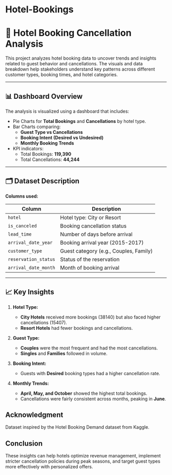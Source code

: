 # Hotel-Bookings
# 🏨 Hotel Booking Cancellation Analysis

This project analyzes hotel booking data to uncover trends and insights related to guest behavior and cancellations. The visuals and data breakdown help stakeholders understand key patterns across different customer types, booking times, and hotel categories.

---

## 📊 Dashboard Overview

The analysis is visualized using a dashboard that includes:

- Pie Charts for **Total Bookings** and **Cancellations** by hotel type.
- Bar Charts comparing:
  - **Guest Type vs Cancellations**
  - **Booking Intent (Desired vs Undesired)**
  - **Monthly Booking Trends**
- KPI indicators:
  - Total Bookings: **119,390**
  - Total Cancellations: **44,244**

---

## 🗂️ Dataset Description

**Columns used:**

| Column              | Description                          |
|---------------------|--------------------------------------|
| `hotel`             | Hotel type: City or Resort           |
| `is_canceled`       | Booking cancellation status          |
| `lead_time`         | Number of days before arrival        |
| `arrival_date_year` | Booking arrival year (2015-2017)     |
| `customer_type`     | Guest category (e.g., Couples, Family)|
| `reservation_status`| Status of the reservation            |
| `arrival_date_month`| Month of booking arrival             |

---

## 📈 Key Insights

1. **Hotel Type:**
   - **City Hotels** received more bookings (38140) but also faced higher cancellations (15407).
   - **Resort Hotels** had fewer bookings and cancellations.

2. **Guest Type:**
   - **Couples** were the most frequent and had the most cancellations.
   - **Singles** and **Families** followed in volume.

3. **Booking Intent:**
   - Guests with **Desired** booking types had a higher cancellation rate.

4. **Monthly Trends:**
   - **April, May, and October** showed the highest total bookings.
   - Cancellations were fairly consistent across months, peaking in **June**.
  
## Acknowledgment
Dataset inspired by the Hotel Booking Demand dataset from Kaggle.

## Conclusion
These insights can help hotels optimize revenue management, implement stricter cancellation policies during peak seasons, and target guest types more effectively with personalized offers.


